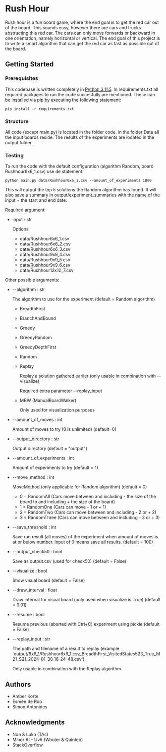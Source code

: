 # Rush Hour

Rush hour is a fun board game, where the end goal is to get the red car out of the board. This sounds easy, however there are cars and trucks abstructing this red car. The cars can only move forwards or backward in one orientation, namely horizontal or vertical. The end goal of this project is to write a smart algorithm that can get the red car as fast as possible out of the board. 


## Getting Started

### Prerequisites

This codebase is written completely in [Python 3.11.5](https://www.python.org/downloads/). In requirements.txt all required packages to run the code succesfully are mentioned. These can be installed via pip by executing the following statement:

```
pip install -r requirements.txt
```

### Structure

All code (except main.py) is located in the folder code. In the folder Data all the input boards reside. The results of the experiments are located in the output folder.

### Testing

To run the code with the default configuration (algorithm Random, board Rushhour6x6_1.csv) use de statement:

```
python main.py data/Rushhour6x6_1.csv --amount_of_experiments 1000
```
This will output the top 5 solutions the Random algorithm has found. It will also save a summary in output/experiment_summaries with the name of the input + the start and end date.

Required argument:
- input : str

    Options:

    - data/Rushhour6x6_1.csv
    - data/Rushhour6x6_2.csv
    - data/Rushhour6x6_3.csv
    - data/Rushhour9x9_4.csv
    - data/Rushhour9x9_5.csv
    - data/Rushhour9x9_6.csv
    - data/Rushhour12x12_7.csv

Other possible arguments: 
- --algorithm : str

    The algorithm to use for the experiment (default = Random algorithm)
    - BreadthFirst

    - BranchAndBound
    
    - Greedy

    - GreedyRandom

    - GreedyDepthFirst

    - Random

    - Replay
        
        Replay a solution gathered earlier (only usable in combination with --visualize)

        Required extra parameter --replay_input

    - MBW (ManualBoardWalker) 

        Only used for visualization purposes



- --amount_of_moves : int

    Amount of moves to try (0 is unlimited) (default=0)

- --output_directory : str

    Output directory (default = "output")

- --amount_of_experiments : int

    Amount of experiments to try (default = 1)

- --move_method : int

    MoveMethod (only applicable for Random algorithm) (default = 0)
    - 0 = RandomAll (Cars move between and including - the size of the board to and including + the size of the board)
    - 1 = RandomOne (Cars can move - 1 or + 1)
    - 2 = RandomTwo (Cars can move between and including - 2 or + 2)
    - 3 = RandomThree (Cars can move between and including - 3 or + 3)

- --save_threshold : int

    Save run result (all moves) of the experiment when amount of moves is at or below number. Input of 0 means save all results. (default = 100)

- --output_check50 : bool

    Save as output.csv (used for check50) (default = False)

- --visualize : bool

    Show visual board (default = False)

- --draw_interval : float

    Draw interval for visual board (only used when visualize is True) (default = 0.01)

- --resume : bool

    Resume previous (aborted with Ctrl+C) experiment using pickle (default = False) 

- --replay_input : str

    The path and filename of a result to replay (example 'output/6x6_1/Rushhour6x6_1.csv_BreadthFirst_VisitedStates523_True_M21_S21_2024-01-30_16-24-48.csv'). 
    
    Only usable in combination with the Replay algorithm.




## Authors

* Amber Korte
* Esmée de Roo
* Simon Antonides

## Acknowledgments

* Noa & Luka (TAs)
* Minor AI - UvA (Wouter & Quinten)
* StackOverflow
